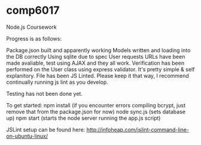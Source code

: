 comp6017
========

Node.js Coursework

Progress is as follows:

Package.json built and apparently working
Models written and loading into the DB correctly
Using sqlite due to spec
User requests URLs have been made avaliable, test using AJAX and they all work. 
Verification has been performed on the User class using express validator. It's pretty simple & self explanitory.
File has been JS Linted. Please keep it that way, I recommend continually running js lint as you develop.


Testing has not been done yet.

To get started:
npm install (if you encounter errors compiling bcrypt, just remove that from the package.json for now)
node sync.js (sets database up)
npm start (starts the node server running the app.js script)

JSLint setup can be found here: http://infoheap.com/jslint-command-line-on-ubuntu-linux/